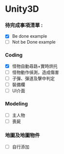 # Unity3D
### 待完成事項清單 :
- [x] Be done example
- [ ] Not be Done example
### Coding
- [x] 怪物自動尋路+實時烘托
- [ ] 怪物動作偵測，造成傷害
- [ ] 子彈、彈道及擊中判定
- [ ] 裝備欄
- [ ] UI介面
### Modeling
- [ ] 主人物
- [ ] 喪屍
### 地圖及地圖物件
- [ ] 自行添加
